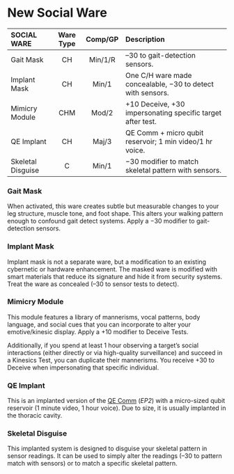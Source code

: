 # New Social Ware

| SOCIAL WARE       | Ware Type | Comp/<!-- CLEANED wbr -->GP | Description                                                |
| :---------------- | :-------: | :----------: | :--------------------------------------------------------- |
| Gait Mask         |    CH     |   Min/1/R    | –30 to gait-detection sensors.                             |
| Implant Mask      |    CH     |    Min/1     | One C/H ware made concealable, −30 to detect with sensors. |
| Mimicry Module    |    CHM    |    Mod/2     | +10 Deceive, +30 impersonating specific target after test. |
| QE Implant        |    CH     |    Maj/3     | QE Comm + micro qubit reservoir; 1 min video/1 hr voice.   |
| Skeletal Disguise |     C     |    Min/1     | −30 modifier to match skeletal pattern with sensors.       |

### Gait Mask

When activated, this ware creates subtle but measurable changes to your leg structure, muscle tone, and foot shape. This alters your walking pattern enough to confound gait detect systems. Apply a −30 modifier to gait-detection sensors.

### Implant Mask

Implant mask is not a separate ware, but a modification to an existing cybernetic or hardware enhancement. The masked ware is modified with smart materials that reduce its signature and hide it from security systems. Treat the ware as concealed (–30 to sensor tests to detect).

### Mimicry Module

This module features a library of mannerisms, vocal patterns, body language, and social cues that you can incorporate to alter your emotive/kinesic display. Apply a +10 modifier to Deceive Tests.

Additionally, if you spend at least 1 hour observing a target’s social interactions (either directly or via high-quality surveillance) and succeed in a Kinesics Test, you can duplicate their mannerisms. You receive +30 to Deceive when impersonating that specific
individual.

### QE Implant

This is an implanted version of the [QE Comm](../../../16/16-comms-and-mesh-gear.md#quantum-entangled-communication) (_EP2_) with a micro-sized qubit reservoir (1 minute video, 1 hour voice). Due to size, it is usually implanted in the thoracic cavity.

### Skeletal Disguise

This implanted system is designed to disguise your skeletal pattern in sensor readings. It can be used to simply alter the readings (–30 to pattern match with sensors) or to match a specific skeletal pattern.
